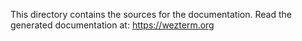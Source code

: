 This directory contains the sources for the documentation.
Read the generated documentation at:
https://wezterm.org
